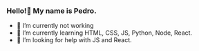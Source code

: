### Hello!👋 My name is Pedro. 

- 🔭 I’m currently not working
- 🌱 I’m currently learning HTML, CSS, JS, Python, Node, React.
- 🤔 I’m looking for help with JS and React.
